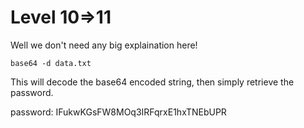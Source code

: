 # Level 10=>11

Well we don't need any big explaination here!

`base64 -d data.txt`

This will decode the base64 encoded string, then simply retrieve the password.

password: IFukwKGsFW8MOq3IRFqrxE1hxTNEbUPR
